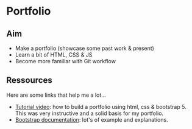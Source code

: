 # Portfolio

## Aim

- Make a portfolio (showcase some past work & present)
- Learn a bit of HTML, CSS & JS
- Become more familiar with Git workflow

## Ressources

Here are some links that help me a lot...

- [Tutorial video](https://www.youtube.com/watch?v=N_qdcjlH-2s): how to build a portfolio using html, css & bootstrap 5. This was very instructive and a solid basis for my portfolio.
- [Bootstrap documentation](https://getbootstrap.com/docs/5.3/getting-started/introduction/): lot's of example and explanations.
